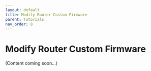 ```yaml
---
layout: default
title: Modify Router Custom Firmware
parent: Tutorials
nav_order: 8
---
```


# Modify Router Custom Firmware

(Content coming soon...)
